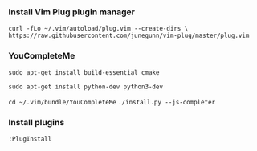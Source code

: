 ### Install Vim Plug plugin manager
`curl -fLo ~/.vim/autoload/plug.vim --create-dirs \
    https://raw.githubusercontent.com/junegunn/vim-plug/master/plug.vim`

### YouCompleteMe
```sudo apt-get install build-essential cmake```

```sudo apt-get install python-dev python3-dev```

```cd ~/.vim/bundle/YouCompleteMe```
```./install.py --js-completer```


### Install plugins

`:PlugInstall`
